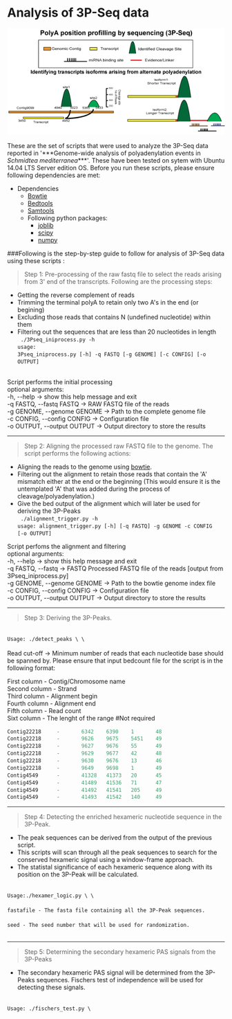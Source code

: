 # Analysis of 3P-Seq data

<p align="center">
<img src="https://github.com/VairavanL/3PSeq_analysis/blob/master/3P_Header.gif"/>
</p>
These are the set of scripts that were used to analyze the 3P-Seq data reported in '***Genome-wide analysis of polyadenylation events in <i>Schmidtea mediterranea</i>***'. These have been tested on sytem with Ubuntu 14.04 LTS Server edition OS. Before you run these scripts, please ensure following dependencies are met:

* Dependencies
  * <a href="http://bowtie-bio.sourceforge.net/index.shtml" target="_blank">Bowtie</a>
  * <a href="http://bedtools.readthedocs.org/en/latest/" target="_blank">Bedtools</a>
  * <a href="http://samtools.sourceforge.net/">Samtools</a>
  * Following python packages:
    * <a href="https://pypi.python.org/pypi/joblib">joblib</a>
    * <a href="http://www.scipy.org/">scipy</a>
    * <a href="http://www.numpy.org/">numpy</a>

###Following is the step-by-step guide to follow for analysis of 3P-Seq data using these scripts :
> Step 1: Pre-processing of the raw fastq file to select the reads arising from 3' end of the transcripts. Following are the processing steps:<br/>
  * Getting the reverse complement of reads
  * Trimming the terminal polyA to retain only two A's in the end (or begining)
  * Excluding those reads that contains N (undefined nucleotide) within them
  * Filtering out the sequences that are less than 20 nucleotides in length <br/>
<code> ./3Pseq_iniprocess.py -h </code><br/>
<code>usage: 3Pseq_iniprocess.py [-h] -q FASTQ [-g GENOME] [-c CONFIG] [-o OUTPUT] </code><br/>

Script performs the initial processing <br/>
optional arguments: <br/>
-h, --help -> show this help message and exit <br/>
-q FASTQ, --fastq FASTQ ->  RAW FASTQ file of the reads <br/>
-g GENOME, --genome GENOME -> Path to the complete genome file <br/>
-c CONFIG, --config CONFIG -> Configuration file <br/>
-o OUTPUT, --output OUTPUT -> Output directory to store the results <br/>

- - - -

> Step 2: Aligning the processed raw FASTQ file to the genome. The script performs the following actions:
  * Aligning the reads to the genome using <a href="http://bowtie-bio.sourceforge.net/index.shtml" target="_blank">bowtie</a>.</br>
  * Filtering out the alignment to retain those reads that contain the 'A' mismatch either at the end or the beginning (This would ensure it is the untemplated 'A' that was added during the process of cleavage/polyadenylation.)<br/>
  * Give the bed output of the alignment which will later be used for deriving the 3P-Peaks <br/>
<code> ./alignment_trigger.py -h</code><br/>
<code>usage: alignment_trigger.py [-h] [-q FASTQ] -g GENOME -c CONFIG [-o OUTPUT]</code><br/>

Script perfoms the alignment and filtering <br/>
optional arguments: <br/>
-h, --help -> show this help message and exit <br/>
-q FASTQ, --fastq  -> FASTQ Processed FASTQ file of the reads [output from 3Pseq_iniprocess.py] </br>
-g GENOME, --genome GENOME -> Path to the bowtie genome index file </br>
-c CONFIG, --config CONFIG -> Configuration file </br>
-o OUTPUT, --output OUTPUT -> Output directory to store the results </br>

- - - -

> Step 3: Deriving the 3P-Peaks.<br/>
<code>
Usage: ./detect_peaks \<bedcount_file\> \<readcut-off\>
</code><br/>
Read cut-off -> Minimum number of reads that each nucleotide base should be spanned by.
Please ensure that input bedcount file for the script is in the following format:

First column - Contig/Chromosome name <br/>
Second column - Strand <br/>
Third column - Alignment begin <br/>
Fourth column - Alignment end <br/>
Fifth column - Read count <br/>
Sixt column - The lenght of the range #Not required <br/>

```javascript
Contig22218     -       6342    6390    1       48
Contig22218     -       9626    9675    5451    49
Contig22218     -       9627    9676    55      49
Contig22218     -       9629    9677    42      48
Contig22218     -       9630    9676    13      46
Contig22218     -       9649    9698    1       49
Contig4549      -       41328   41373   20      45
Contig4549      -       41489   41536   71      47
Contig4549      -       41492   41541   205     49
Contig4549      -       41493   41542   140     49
```
- - - -
> Step 4: Detecting the enriched hexameric nucleotide sequence in the 3P-Peak.<br/>
  * The peak sequences can be derived from the output of the previous script. <br/>
  * This scripts will scan through all the peak sequences to search for the conserved hexameric signal using a window-frame approach.<br/>
  * The statistal significance of each hexameric sequence along with its position on the 3P-Peak will be calculated.
<code>
Usage:./hexamer_logic.py \<fastafile\> \<seed\> <br/>
fastafile - The fasta file containing all the 3P-Peak sequences.<br/>
seed - The seed number that will be used for randomization.<br/>
</code>

- - - -

> Step 5: Determining the secondary hexameric PAS signals from the 3P-Peaks <br/>
  * The secondary hexameric PAS signal will be determined from the 3P-Peaks sequences. Fischers test of independence will be used for detecting these signals.<br>
<code>
Usage: ./fischers_test.py \<peak_fasta_file\>  
</code>


